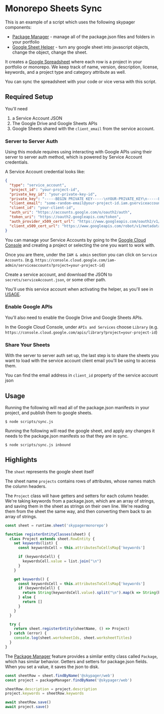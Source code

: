 # Monorepo Sheets Sync

This is an example of a script which uses the following skypager components:

- [Package Manager](../../features/package-manager) - manage all of the package.json files and folders in your portfolio 
- [Google Sheet Helper](../../helpers/google-sheet) - turn any google sheet into javascript objects, change the object, change the sheet.

It creates a [Google Spreadsheet](https://docs.google.com/spreadsheets/d/1iztOlibprVg4JOrEAen4_69iEwoW-ScIeuSEUTL3t2U/edit?usp=sharing) where each
row is a project in your portfolio or monorepo.  We keep track of name, version, description, license, keywords, and a project type and category attribute as well. 

You can sync the spreadsheet with your code or vice versa with this script.

## Required Setup

You'll need

1) a Service Account JSON
2) The Google Drive and Google Sheets APIs
3) Google Sheets shared with the `client_email` from the service account.

### Server to Server Auth

Using this module requires using interacting with Google APIs using their server to server auth method, which is powered by Service Account credentials.

A Service Account credential looks like:

```json
{
  "type": "service_account",
  "project_id": "your-project-id",
  "private_key_id": "your-private-key-id",
  "private_key": "-----BEGIN PRIVATE KEY-----\nYOUR-PRIVATE_KEY\n-----END PRIVATE KEY-----\n",
  "client_email": "some-random-email@your-project-id.iam.gserviceaccount.com",
  "client_id": "your-client-id",
  "auth_uri": "https://accounts.google.com/o/oauth2/auth",
  "token_uri": "https://oauth2.googleapis.com/token",
  "auth_provider_x509_cert_url": "https://www.googleapis.com/oauth2/v1/certs",
  "client_x509_cert_url": "https://www.googleapis.com/robot/v1/metadata/x509/your-project-id.iam.gserviceaccount.com"
}
```

You can manage your Service Accounts by going to the [Google Cloud Console](https://console.cloud.google.com/) and creating a project or selecting the one you want to work with.

Once you are there, under the `IAM & admin` section you can click on `Service Accounts`. (e.g. `https://console.cloud.google.com/iam-admin/serviceaccounts?project=your-project-id`)

Create a service account, and download the JSON to `secrets/serviceAccount.json`, or some other path.

You'll use this service account when activating the helper, as you'll see in [USAGE](#usage).

### Enable Google APIs

You'll also need to enable the Google Drive and Google Sheets APIs.  

In the Google Cloud Console, under `APIs and Services` choose `Library` (e.g. `https://console.cloud.google.com/apis/library?project=your-project-id`)

### Share Your Sheets

With the server to server auth set up, the last step is to share the sheets you want to load with the service account client email you'll be using to access them.

You can find the email address in `client_id` property of the service account json

## Usage 

Running the following will read all of the package.json manifests in your project, and publish them to google sheets.

```shell
$ node scripts/sync.js 
```

Running the following will read the google sheet, and apply any changes it needs to the package.json manifests so that they are in sync.

```shell
$ node scripts/sync.js inbound
```

## Highlights

The `sheet` represents the google sheet itself

The sheet name `projects` contains rows of attributes, whose names match the column headers. 

The `Project` class will have getters and setters for each column header.  We're taking keywords from a package.json, which are an array of strings,
and saving them in the sheet as strings on their own line.  We're reading them from the sheet the same way, and then converting them back to an array of strings.  

```javascript
const sheet = runtime.sheet('skypagermonorepo')

function registerEntityClasses(sheet) {
  class Project extends sheet.RowEntity {
    set keywords(list) {
      const keywordsCell = this.attributesToCellsMap['keywords']     

      if (keywordsCell) {
        keywordsCell.value = list.join("\n")
      }
    }

    get keywords() {
      const keywordsCell = this.attributesToCellsMap['keywords']     
      if (keywordsCell) {
        return String(keywordsCell.value).split("\n").map(k => String(k).trim())
      } else {
        return []
      }
    }
  }

  try {
    return sheet.registerEntity(sheetName, () => Project)
  } catch (error) {
    console.log(sheet.worksheetIds, sheet.worksheetTitles)
  }
}
```

The [Package Manager](../../features/package-manager) feature provides a similar entity class called `Package`,
which has similar behavior.  Getters and setters for package.json fields.  When you set a value, it saves the json to disk.

```javascript
const sheetRow = sheet.findByName('@skypager/web')
const project = packageManager.findByName('@skypager/web')

sheetRow.description = project.description  
project.keywords = sheetRow.keywords

await sheetRow.save()
await project.save()
```